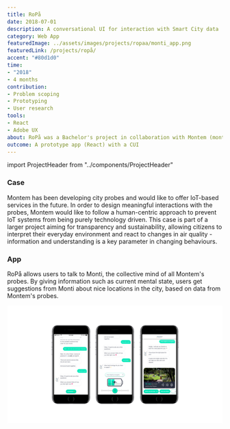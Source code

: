 ```yaml
---
title: RoPå
date: 2018-07-01
description: A conversational UI for interaction with Smart City data
category: Web App
featuredImage: ../assets/images/projects/ropaa/monti_app.png
featuredLink: /projects/ropå/
accent: "#80d1d0"
time: 
- "2018"
- 4 months
contribution: 
- Problem scoping
- Prototyping
- User research
tools: 
- React
- Adobe UX
about: RoPå was a Bachelor's project in collaboration with Montem (montem.io). In this project we proposed a solution for increasing awareness of the city environment through interaction with data collected from Montem's Smart City probe network.
outcome: A prototype app (React) with a CUI
---
```

import ProjectHeader from "../components/ProjectHeader"

<ProjectHeader project={props.pageContext.frontmatter} />

### Case

Montem has been developing city probes and would like to offer IoT-based services in the future. In order to design meaningful interactions with the probes, Montem would like to follow a human-centric approach to prevent IoT systems from being purely technology driven. This case is part of a larger project aiming for transparency and sustainability, allowing citizens to interpret their everyday environment and react to changes in air quality - information and understanding is a key parameter in changing behaviours.

### App

RoPå allows users to talk to Monti, the collective mind of all Montem's probes. By giving information such as current mental state, users get suggestions from Monti about nice locations in the city, based on data from Montem's probes.

![](../assets/images/projects/ropaa/monti_app.png)
